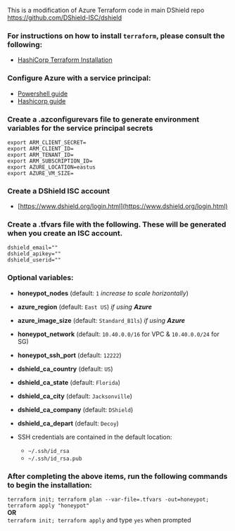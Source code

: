 This is a modification of Azure Terraform code in main DShield repo https://github.com/DShield-ISC/dshield

### For instructions on how to install `terraform`, please consult the following: 
- [HashiCorp Terraform Installation](https://learn.hashicorp.com/tutorials/terraform/install-cli)  

### Configure Azure with a service principal:
- [Powershell guide](https://learn.microsoft.com/en-us/powershell/azure/create-azure-service-principal-azureps?view=azps-11.0.0)
- [Hashicorp guide](https://registry.terraform.io/providers/hashicorp/azurerm/latest/docs/guides/service_principal_client_secret)

### Create a .azconfigurevars file to generate environment variables for the service principal secrets
```
export ARM_CLIENT_SECRET=
export ARM_CLIENT_ID=
export ARM_TENANT_ID=
export ARM_SUBSCRIPTION_ID=
export AZURE_LOCATION=eastus
export AZURE_VM_SIZE=
```

### Create a DShield ISC account
- [https://www.dshield.org/login.html](https://www.dshield.org/login.html)

### Create a .tfvars file with the following. These will be generated when you create an ISC account.
```
dshield_email=""
dshield_apikey=""
dshield_userid=""
```

### Optional variables:
- **honeypot_nodes** (default: `1` *increase to scale horizontally*)
- **azure_region** (default: `East US`)            _if using **Azure**_
- **azure_image_size** (default: `Standard_B1ls`)  _if using **Azure**_
- **honeypot_network** (default: `10.40.0.0/16` for VPC & `10.40.0.0/24` for SG)
- **honeypot_ssh_port** (default: `12222`)
- **dshield_ca_country** (default: `US`)
- **dshield_ca_state** (default: `Florida`)
- **dshield_ca_city** (default: `Jacksonville`)
- **dshield_ca_company** (default: `DShield`)
- **dshield_ca_depart** (default: `Decoy`)

- SSH credentials are contained in the default location: 
  - `~/.ssh/id_rsa`
  - `~/.ssh/id_rsa.pub`

### After completing the above items, run the following commands to begin the installation:
```terraform init; terraform plan --var-file=.tfvars -out=honeypot; terraform apply "honeypot"```  
**OR**  
```terraform init; terraform apply``` and type `yes` when prompted
